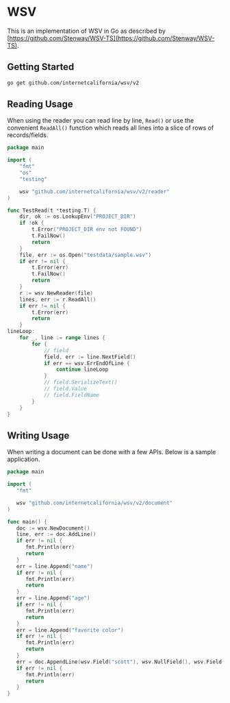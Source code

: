 # WSV

This is an implementation of WSV in Go as described by [https://github.com/Stenway/WSV-TS](https://github.com/Stenway/WSV-TS).

## Getting Started

```bash
go get github.com/internetcalifornia/wsv/v2
```

## Reading Usage

When using the reader you can read line by line, `Read()` or use the convenient `ReadAll()` function which reads all lines into a slice of rows of records/fields.

```go
package main

import (
    "fmt"
    "os"
    "testing"

    wsv "github.com/internetcalifornia/wsv/v2/reader"
)

func TestRead(t *testing.T) {
    dir, ok := os.LookupEnv("PROJECT_DIR")
    if !ok {
        t.Error("PROJECT_DIR env not FOUND")
        t.FailNow()
        return
    }
    file, err := os.Open("testdata/sample.wsv")
    if err != nil {
        t.Error(err)
        t.FailNow()
        return
    }
    r := wsv.NewReader(file)
    lines, err := r.ReadAll()
    if err != nil {
        t.Error(err)
        return
    }
lineLoop:
    for _, line := range lines {
        for {
            // field
            field, err := line.NextField()
            if err == wsv.ErrEndOfLine {
                continue lineLoop
            }
            // field.SerializeText()
            // field.Value
            // field.FieldName
        }
    }
}

```

## Writing Usage

When writing a document can be done with a few APIs. Below is a sample application.

```go
package main

import (
   "fmt"

   wsv "github.com/internetcalifornia/wsv/v2/document"
)

func main() {
   doc := wsv.NewDocument()
   line, err := doc.AddLine()
   if err != nil {
      fmt.Println(err)
      return
   }
   err = line.Append("name")
   if err != nil {
      fmt.Println(err)
      return
   }
   err = line.Append("age")
   if err != nil {
      fmt.Println(err)
      return
   }
   err = line.Append("favorite color")
   if err != nil {
      fmt.Println(err)
      return
   }
   err = doc.AppendLine(wsv.Field("scott"), wsv.NullField(), wsv.Field("red"))
   if err != nil {
      fmt.Println(err)
      return
   }
}
```
